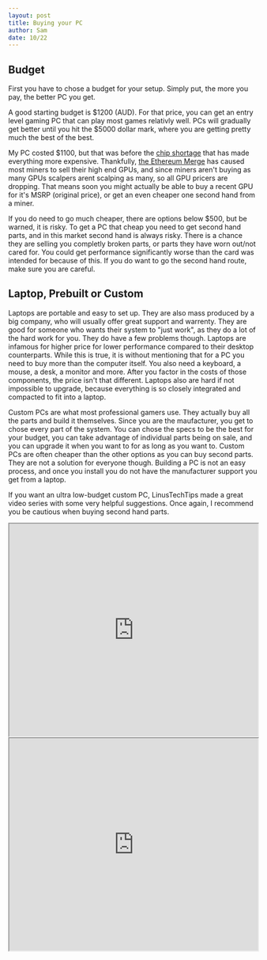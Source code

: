 ```yaml
---
layout: post
title: Buying your PC
author: Sam
date: 10/22
---
```


## Budget

First you have to chose a budget for your setup. Simply put, the more you pay, the better PC you get.

A good starting budget is $1200 (AUD). For that price, you can get an entry level gaming PC that can play most games relativly well. PCs will gradually get better until you hit the $5000 dollar mark, where you are getting pretty much the best of the best. 

My PC costed $1100, but that was before the [chip shortage](https://www.pcmag.com/news/inside-the-gpu-shortage-why-you-still-cant-buy-a-graphics-card) that has made everything more expensive. Thankfully, [the Ethereum Merge](https://ethereum.org/en/upgrades/merge/) has caused most miners to sell their high end GPUs, and since miners aren't buying as many GPUs scalpers arent scalping as many, so all GPU pricers are dropping. That means soon you might actually be able to buy a recent GPU for it's MSRP (original price), or get an even cheaper one second hand from a miner.

If you do need to go much cheaper, there are options below $500, but be warned, it is risky. To get a PC that cheap you need to get second hand parts, and in this market second hand is always risky. There is a chance they are selling you completly broken parts, or parts they have worn out/not cared for. You could get performance significantly worse than the card was intended for because of this. If you do want to go the second hand route, make sure you are careful.

## Laptop, Prebuilt or Custom

Laptops are portable and easy to set up. They are also mass produced by a big company, who will usually offer great support and warrenty. They are good for someone who wants their system to "just work", as they do a lot of the hard work for you. They do have a few problems though. Laptops are infamous for higher price for lower performance compared to their desktop counterparts. While this is true, it is without mentioning that for a PC you need to buy more than the computer itself. You also need a keyboard, a mouse, a desk, a monitor and more. After you factor in the costs of those components, the price isn't that different. Laptops also are hard if not impossible to upgrade, because everything is so closely integrated and compacted to fit into a laptop.

Custom PCs are what most professional gamers use. They actually buy all the parts and build it themselves. Since you are the maufacturer, you get to chose every part of the system. You can chose the specs to be the best for your budget, you can take advantage of individual parts being on sale, and you can upgrade it when you want to for as long as you want to. Custom PCs are often cheaper than the other options as you can buy second parts. They are not a solution for everyone though. Building a PC is not an easy process, and once you install you do not have the manufacturer support you get from a laptop. 

If you want an ultra low-budget custom PC, LinusTechTips made a great video series with some very helpful suggestions. Once again, I recommend you be cautious when buying second hand parts.
<div align="center">
  <iframe width="100%" height="430"
  src="https://www.youtube.com/embed/watch?v=xTAzwKiQ7Ns">
  </iframe>

  <iframe width="100%" height="430"
  src="https://www.youtube.com/embed/watch?v=xTAzwKiQ7Ns">
  </iframe>
</div>
